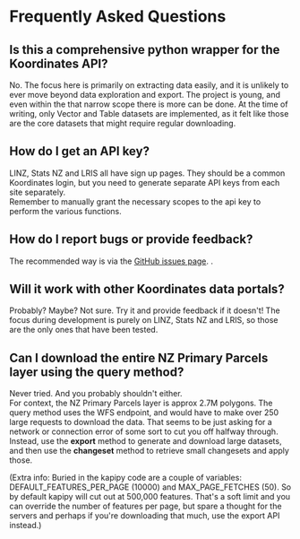 # Frequently Asked Questions  

## Is this a comprehensive python wrapper for the Koordinates API?  
No. The focus here is primarily on extracting data easily, and it is unlikely to ever move beyond data exploration and export. The project is young, and even within the that narrow scope there is more can be done. At the time of writing, only Vector and Table datasets are implemented, as it felt like those are the core datasets that might require regular downloading.

## How do I get an API key?  
LINZ, Stats NZ and LRIS all have sign up pages. They should be a common Koordinates login, but you need to generate separate API keys from each site separately.  
Remember to manually grant the necessary scopes to the api key to perform the various functions.  

## How do I report bugs or provide feedback?  
The recommended way is via the [GitHub issues page](https://github.com/phaakma/kapipy/issues).  .  

## Will it work with other Koordinates data portals?  
Probably? Maybe? Not sure. Try it and provide feedback if it doesn't! The focus during development is purely on LINZ, Stats NZ and LRIS, so those are the only ones that have been tested.  

## Can I download the entire NZ Primary Parcels layer using the query method?  
Never tried. And you probably shouldn't either.   
For context, the NZ Primary Parcels layer is approx 2.7M polygons. The query method uses the WFS endpoint, and would have to make over 250 large requests to download the data. That seems to be just asking for a network or connection error of some sort to cut you off halfway through.  
Instead, use the **export** method to generate and download large datasets, and then use the **changeset** method to retrieve small changesets and apply those.  

(Extra info: Buried in the kapipy code are a couple of variables: DEFAULT_FEATURES_PER_PAGE (10000) and MAX_PAGE_FETCHES (50). So by default kapipy will cut out at 500,000 features. That's a soft limit and you can override the number of features per page, but spare a thought for the servers and perhaps if you're downloading that much, use the export API instead.)  

